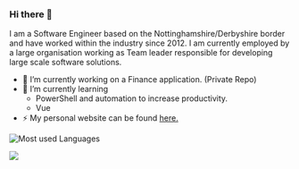 ### Hi there 👋

<!--
**eames1127/eames1127** is a ✨ _special_ ✨ repository because its `README.md` (this file) appears on your GitHub profile.

Here are some ideas to get you started:

- 🔭 I’m currently working on ...
- 🌱 I’m currently learning ...
- 👯 I’m looking to collaborate on ...
- 🤔 I’m looking for help with ...
- 💬 Ask me about ...
- 📫 How to reach me: ...
-->

I am a Software Engineer based on the Nottinghamshire/Derbyshire border and have worked within the industry since 2012. I am currently employed by a large organisation working as Team leader responsible for developing large scale software solutions.

- 🔭 I’m currently working on a Finance application. (Private Repo)
- 🌱 I’m currently learning 
  * PowerShell and automation to increase productivity.
  * Vue
- ⚡ My personal website can be found [here.](https://daeames.com)

![Most used Languages](https://github-readme-stats.vercel.app/api/top-langs/?username=eames1127&theme=merko)
<!--![eames1127 github stats](https://github-readme-stats.vercel.app/api?username=eames1127&theme=merko&show_icons=true)-->

[<img src="https://img.shields.io/badge/linkedin-%230077B5.svg?&style=for-the-badge&logo=linkedin&logoColor=white" />](https://www.linkedin.com/in/danieleames1/)
